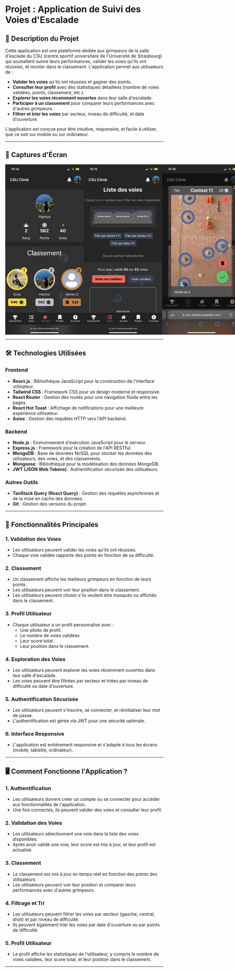 # Projet : Application de Suivi des Voies d'Escalade

## 📝 Description du Projet

Cette application est une plateforme dédiée aux grimpeurs de la salle d'esclade du CSU (centre sportif universitare de l'Université de Strasbourg) qui souhaitent suivre leurs performances, valider les voies qu'ils ont réussies, et monter dans le classement. L'application permet aux utilisateurs de :

- **Valider les voies** qu'ils ont réussies et gagner des points.
- **Consulter leur profil** avec des statistiques détaillées (nombre de voies validées, points, classement, etc.).
- **Explorer les voies récemment ouvertes** dans leur salle d'escalade.
- **Participer à un classement** pour comparer leurs performances avec d'autres grimpeurs.
- **Filtrer et trier les voies** par secteur, niveau de difficulté, et date d'ouverture.

L'application est conçue pour être intuitive, responsive, et facile à utiliser, que ce soit sur mobile ou sur ordinateur.

---

## 📸 Captures d'Écran
<div style="display: flex; justify-content: space-around;">
  <img src="/frontend/public/screenshots/ss1.png" alt="HomePage" width="250" />
  <img src="/frontend/public/screenshots/ss2.png" alt="ListeVoies" width="250" />
  <img src="/frontend/public/screenshots/ss3.png" alt="Voie" width="250" />
</div>

---

## 🛠 Technologies Utilisées

### Frontend
- **React.js** : Bibliothèque JavaScript pour la construction de l'interface utilisateur.
- **Tailwind CSS** : Framework CSS pour un design moderne et responsive.
- **React Router** : Gestion des routes pour une navigation fluide entre les pages.
- **React Hot Toast** : Affichage de notifications pour une meilleure expérience utilisateur.
- **Axios** : Gestion des requêtes HTTP vers l'API backend.

### Backend
- **Node.js** : Environnement d'exécution JavaScript pour le serveur.
- **Express.js** : Framework pour la création de l'API RESTful.
- **MongoDB** : Base de données NoSQL pour stocker les données des utilisateurs, des voies, et des classements.
- **Mongoose** : Bibliothèque pour la modélisation des données MongoDB.
- **JWT (JSON Web Tokens)** : Authentification sécurisée des utilisateurs.

### Autres Outils
- **TanStack Query (React Query)** : Gestion des requêtes asynchrones et de la mise en cache des données.
- **Git** : Gestion des versions du projet.

---

## 🚀 Fonctionnalités Principales

### 1. **Validation des Voies**
   - Les utilisateurs peuvent valider les voies qu'ils ont réussies.
   - Chaque voie validée rapporte des points en fonction de sa difficulté.

### 2. **Classement**
   - Un classement affiche les meilleurs grimpeurs en fonction de leurs points.
   - Les utilisateurs peuvent voir leur position dans le classement.
   - Les utilisateurs peuvent choisir s'ils veulent étre masqués ou affichés dans le classement.

### 3. **Profil Utilisateur**
   - Chaque utilisateur a un profil personnalisé avec :
     - Une photo de profil.
     - Le nombre de voies validées.
     - Leur score total.
     - Leur position dans le classement.

### 4. **Exploration des Voies**
   - Les utilisateurs peuvent explorer les voies récemment ouvertes dans leur salle d'escalade.
   - Les voies peuvent être filtrées par secteur et triées par niveau de difficulté ou date d'ouverture.

### 5. **Authentification Sécurisée**
   - Les utilisateurs peuvent s'inscrire, se connecter, et réinitialiser leur mot de passe.
   - L'authentification est gérée via JWT pour une sécurité optimale.

### 6. **Interface Responsive**
   - L'application est entièrement responsive et s'adapte à tous les écrans (mobile, tablette, ordinateur).

---

## 🖥 Comment Fonctionne l'Application ?

### 1. **Authentification**
   - Les utilisateurs doivent créer un compte ou se connecter pour accéder aux fonctionnalités de l'application.
   - Une fois connectés, ils peuvent valider des voies et consulter leur profil.

### 2. **Validation des Voies**
   - Les utilisateurs sélectionnent une voie dans la liste des voies disponibles.
   - Après avoir validé une voie, leur score est mis à jour, et leur profil est actualisé.

### 3. **Classement**
   - Le classement est mis à jour en temps réel en fonction des points des utilisateurs.
   - Les utilisateurs peuvent voir leur position et comparer leurs performances avec d'autres grimpeurs.

### 4. **Filtrage et Tri**
   - Les utilisateurs peuvent filtrer les voies par secteur (gauche, central, droit) et par niveau de difficulté.
   - Ils peuvent également trier les voies par date d'ouverture ou par points de difficulté.

### 5. **Profil Utilisateur**
   - Le profil affiche les statistiques de l'utilisateur, y compris le nombre de voies validées, leur score total, et leur position dans le classement.

---
